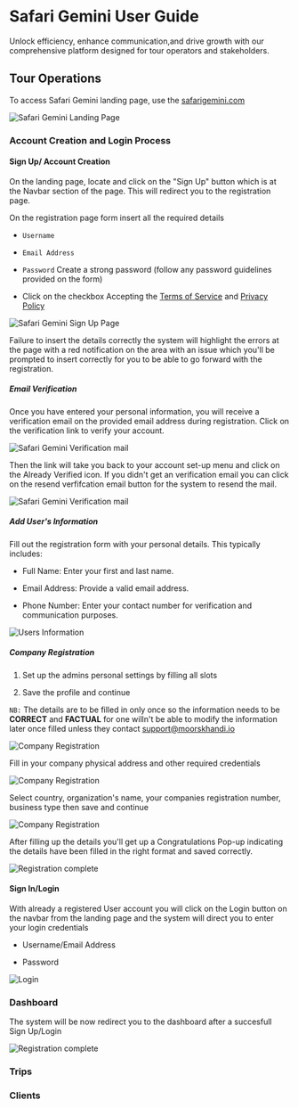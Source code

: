 # Safari Gemini User Guide

Unlock efficiency, enhance communication,and drive growth with our comprehensive platform designed for tour operators and stakeholders.



## Tour Operations



To access Safari Gemini landing page, use the [safarigemini.com](https://safarigemini.com)

![Safari Gemini Landing Page](image/Landing%20Page.png)


### Account Creation and Login Process

#### Sign Up/ Account Creation

On the landing page, locate and click on the "Sign Up" button which is at the Navbar section of the page. This will redirect you to the registration page.

On the registration page form insert all the required details

* `Username`

* `Email Address`

* `Password` Create a strong password (follow any password guidelines provided on the form)

* Click on the checkbox Accepting the [Terms of Service](https://safarigemini.com/public/tos) and [Privacy Policy](https://safarigemini.com/public/privacy-policy)

![Safari Gemini Sign Up Page](image/image2.png)

Failure to insert the details correctly the system will highlight the errors at the page with a red notification on the area with an issue which you'll be prompted to insert correctly for you to be able to go forward with the registration.

##### Email Verification
Once you have entered your personal information, you will receive a verification email on the provided email address during registration. Click on the verification link to verify your account.

![Safari Gemini Verification mail](image/image3.png)

Then the link will take you back to your account set-up menu and click on the Already Verified icon. If you didn't get an verification email you can click on the resend verfifcation email button for the system to resend the mail.

![Safari Gemini Verification mail](image/image4.png)


##### Add User's Information

Fill out the registration form with your personal details. This typically includes:

* Full Name: Enter your first and last name.

* Email Address: Provide a valid email address.

* Phone Number: Enter your contact number for verification and communication purposes.

![Users Information](image/image5.png)

##### Company Registration

1. Set up the admins personal settings by filling all slots

2. Save the profile and continue

` NB: ` The details are to be filled in only once so the information needs to be <b>CORRECT</b> and <b>FACTUAL</b> for one willn't be able to modify the 
information later once filled unless they contact [support@moorskhandi.io](mailto:support@moorskhandi.io)

![Company Registration](image/image6.png)

Fill in your company physical address and other required credentials

![Company Registration](image/image7.png)

Select country, organization's name, your companies registration number, business type then save and continue 

![Company Registration](image/image8.png)

After filling up the details you'll get up a Congratulations Pop-up indicating the details have been filled in the right format and saved correctly.

![Registration complete](image/image9.png)


#### Sign In/Login

With already a registered User account you will click on the Login button on the navbar from the landing page and the system will direct you to enter your 
login credentials

* Username/Email Address

* Password

![Login](image/image11.png)

### Dashboard
The system will be now redirect you to the dashboard after a succesfull Sign Up/Login

![Registration complete](image/image10.png)

### Trips


### Clients